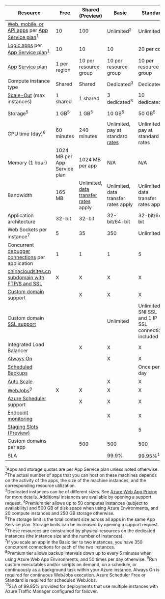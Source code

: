 Resource|Free|Shared (Preview)|Basic|Standard|Premium (Preview)</th>
---|---|---|---|---|---
[Web, mobile, or API apps](/home/features/web-site/) per [App Service plan](/documentation/articles/web-sites-web-hosting-plan-overview)<sup>1</sup>|10|100|Unlimited<sup>2</sup>|Unlimited<sup>2</sup>|Unlimited<sup>2</sup>
[Logic apps](/home/features/web-site/) per [App Service plan](/documentation/articles/web-sites-web-hosting-plan-overview)</a><sup>1</sup>|10|10|10|20 per core|20 per core 
[App Service plan](/documentation/articles/web-sites-web-hosting-plan-overview)|1 per region|10 per resource group|10 per resource group|10 per resource group|10 per resource group
Compute instance type|Shared|Shared|Dedicated<sup>3</sup>|Dedicated<sup>3</sup>|Dedicated<sup>3</sup></p>
[Scale-Out](/documentation/articles/web-sites-scale) (max instances)|1 shared|1 shared|3 dedicated<sup>3</sup>|10 dedicated<sup>3</sup>|50 dedicated<sup>3,4</sup>
Storage<sup>5</sup>|1 GB<sup>5</sup>|1 GB<sup>5</sup>|10 GB<sup>5</sup>|50 GB<sup>5</sup>|500 GB<sup>4,5</sup></p>
CPU time (day)<sup>6</sup>|60 minutes|240 minutes|Unlimited, pay at standard [rates](/documentation/articles/app-service)</a>|Unlimited, pay at standard rates|Unlimited, pay at standard rates
Memory (1 hour)|1024 MB per App Service plan|1024 MB per app|N/A|N/A|N/A
Bandwidth|165 MB|Unlimited, [data transfer rates](/documentation/articles/data-transfers) apply|Unlimited, data transfer rates apply|Unlimited, data transfer rates apply|Unlimited, data transfer rates apply
Application architecture|32-bit|32-bit|32-bit/64-bit|32-bit/64-bit|32-bit/64-bit
Web Sockets per instance<sup>7</sup>|5|35|350|Unlimited|Unlimited
Concurrent [debugger connections](/documentation/articles/web-sites-dotnet-troubleshoot-visual-studio) per application|1|1|1|5|5
[chinacloudsites.cn subdomain with FTP/S and SSL](/documentation/articles/web-sites-configure-ssl-certificate)|X|X|X|X|X
[Custom domain](/documentation/articles/web-sites-custom-domain-name) support||X|X|X|X
Custom domain [SSL support](/documentation/articles/web-sites-configure-ssl-certificate)|||Unlimited|Unlimited, 5 SNI SSL and 1 IP SSL connections included|Unlimited, 5 SNI SSL and 1 IP SSL connections included
Integrated Load Balancer||X|X|X|X
[Always On](/documentation/articles/web-sites-configure)|||X|X|X
[Scheduled Backups](/documentation/articles/web-sites-backup)||||Once per day|Once every 5 minutes<sup>8</sup>
[Auto Scale](/documentation/articles/web-sites-scale)|||X|X|X
[WebJobs](/documentation/articles/web-sites-create-web-jobs)<sup>9</sup>|X|X|X|X|X
[Azure Scheduler](/home/features/scheduler/) support||X|X|X|X
[Endpoint monitoring](/documentation/articles/web-sites-monitor)|||X|X|X
[Staging Slots (Preview)](/documentation/articles/web-sites-staged-publishing)||||5|20
Custom domains per app</a>||500|500|500|500
SLA||<p>|99.9%|99.95%<sup>10</sup>|99.95%<sup>10</sup>

<sup>1</sup>Apps and storage quotas are per App Service plan unless noted otherwise.  
<sup>2</sup>The actual number of apps that you can host on these machines depends on the activity of the apps, the size of the machine instances, and the corresponding resource utilization.  
<sup>3</sup>Dedicated instances can be of different sizes. See [Azure <!-- keep by customization: begin --> Web App <!-- keep by customization: end --> Pricing](/home/features/web-site/#price) for more details. Additional instances are available by opening a support request.
<sup>4</sup>Premium tier allows up to 50 computes instances (subject to availability) and 500 GB of disk space when using Azure Environments, and 20 compute instances and 250 GB storage otherwise.  
<sup>5</sup>The storage limit is the total content size across all apps in the 
same App Service plan. Storage limits can be increased by opening a support request.  
<sup>6</sup>These resources are constrained by physical resources on the dedicated instances (the instance size and the number of instances).  
<sup>7</sup>If you scale an app in the Basic tier to two instances, you have 350 concurrent connections for each of the two instances.  
<sup>8</sup>Premium tier allows backup intervals down up to every 5 minutes when using Azure <!-- keep by customization: begin --> Web App <!-- keep by customization: end --> Environments, and 50 times per day otherwise.
<sup>9</sup>Run custom executables and/or scripts on demand, on a schedule, or continuously as a background task within your Azure instance. Always On is required for continuous WebJobs execution. Azure Scheduler Free or Standard is required for scheduled WebJobs.  
<sup>10</sup>SLA of 99.95% provided for deployments that use multiple instances with Azure Traffic Manager configured for failover.  
